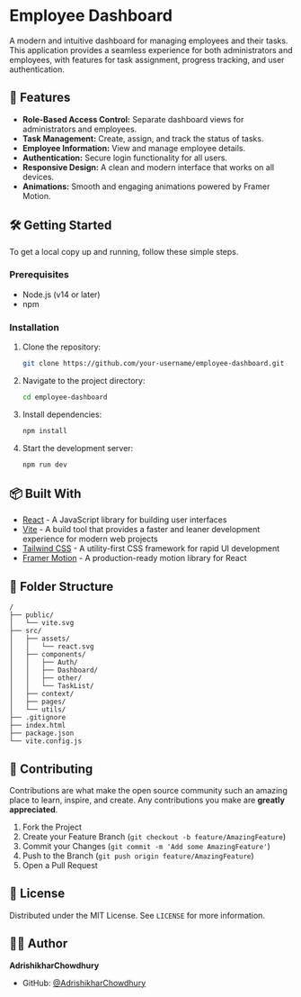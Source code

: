 # Employee Dashboard

A modern and intuitive dashboard for managing employees and their tasks. This application provides a seamless experience for both administrators and employees, with features for task assignment, progress tracking, and user authentication.

## 🚀 Features

*   **Role-Based Access Control:** Separate dashboard views for administrators and employees.
*   **Task Management:** Create, assign, and track the status of tasks.
*   **Employee Information:** View and manage employee details.
*   **Authentication:** Secure login functionality for all users.
*   **Responsive Design:** A clean and modern interface that works on all devices.
*   **Animations:** Smooth and engaging animations powered by Framer Motion.

## 🛠️ Getting Started

To get a local copy up and running, follow these simple steps.

### Prerequisites

*   Node.js (v14 or later)
*   npm

### Installation

1.  Clone the repository:
    ```bash
    git clone https://github.com/your-username/employee-dashboard.git
    ```
2.  Navigate to the project directory:
    ```bash
    cd employee-dashboard
    ```
3.  Install dependencies:
    ```bash
    npm install
    ```
4.  Start the development server:
    ```bash
    npm run dev
    ```

## 📦 Built With

*   [React](https://reactjs.org/) - A JavaScript library for building user interfaces
*   [Vite](https://vitejs.dev/) - A build tool that provides a faster and leaner development experience for modern web projects
*   [Tailwind CSS](https://tailwindcss.com/) - A utility-first CSS framework for rapid UI development
*   [Framer Motion](https://www.framer.com/motion/) - A production-ready motion library for React

## 📂 Folder Structure

```
/
├── public/
│   └── vite.svg
├── src/
│   ├── assets/
│   │   └── react.svg
│   ├── components/
│   │   ├── Auth/
│   │   ├── Dashboard/
│   │   ├── other/
│   │   └── TaskList/
│   ├── context/
│   ├── pages/
│   └── utils/
├── .gitignore
├── index.html
├── package.json
└── vite.config.js
```

## 🤝 Contributing

Contributions are what make the open source community such an amazing place to learn, inspire, and create. Any contributions you make are **greatly appreciated**.

1.  Fork the Project
2.  Create your Feature Branch (`git checkout -b feature/AmazingFeature`)
3.  Commit your Changes (`git commit -m 'Add some AmazingFeature'`)
4.  Push to the Branch (`git push origin feature/AmazingFeature`)
5.  Open a Pull Request

## 📄 License

Distributed under the MIT License. See `LICENSE` for more information.

## 👨‍💻 Author

**AdrishikharChowdhury**

*   GitHub: [@AdrishikharChowdhury](https://github.com/AdrishikharChowdhury)